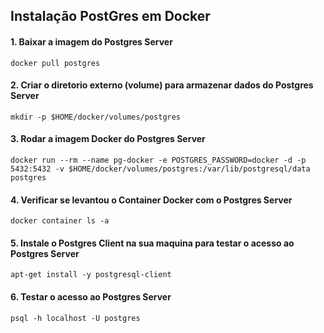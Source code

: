 ## Instalação PostGres em Docker

#### 1. Baixar a imagem do Postgres Server
```
docker pull postgres
```

#### 2. Criar o diretorio externo (volume) para armazenar dados do Postgres Server
```
mkdir -p $HOME/docker/volumes/postgres
```

#### 3. Rodar a imagem Docker do Postgres Server
```
docker run --rm --name pg-docker -e POSTGRES_PASSWORD=docker -d -p 5432:5432 -v $HOME/docker/volumes/postgres:/var/lib/postgresql/data postgres
```

#### 4. Verificar se levantou o Container Docker com o Postgres Server
```
docker container ls -a
```

#### 5. Instale o Postgres Client na sua maquina para testar o acesso ao Postgres Server
```
apt-get install -y postgresql-client
```

#### 6. Testar o acesso ao Postgres Server
```
psql -h localhost -U postgres
```





